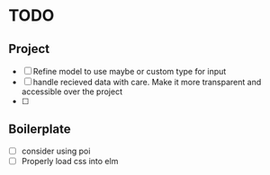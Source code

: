 # TODO

## Project

- [ ] Refine model to use maybe or custom type for input
- [ ] handle recieved data with care. Make it more transparent and accessible over the project
- [ ] 

## Boilerplate

- [ ] consider using poi
- [ ] Properly load css into elm
